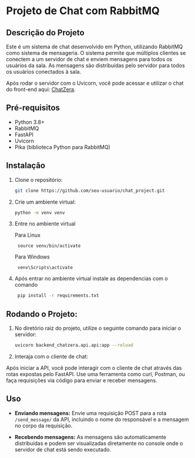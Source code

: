 # Projeto de Chat com RabbitMQ

## Descrição do Projeto

Este é um sistema de chat desenvolvido em Python, utilizando RabbitMQ como sistema de mensageria. O sistema permite que múltiplos clientes se conectem a um servidor de chat e enviem mensagens para todos os usuários da sala. As mensagens são distribuídas pelo servidor para todos os usuários conectados à sala.

Após rodar o servidor com o Uvicorn, você pode acessar e utilizar o chat do front-end aqui: [ChatZera](https://chatzera.netlify.app/).

## Pré-requisitos

- Python 3.8+
- RabbitMQ
- FastAPI
- Uvicorn
- Pika (biblioteca Python para RabbitMQ)

## Instalação

1. Clone o repositório:

   ```bash
   git clone https://github.com/seu-usuario/chat_project.git
   ```
2. Crie um ambiente virtual:
    ```bash
    python -m venv venv
    ```
3. Entre no ambiente virtual

    Para Linux  

        source venv/bin/activate 

   Para Windows

        venv\Scripts\activate

4. Após entrar no ambiente virtual instale as dependencias com o comando
   ```bash
    pip install -r requirements.txt
   ```

## Rodando o Projeto:

1. No diretório raiz do projeto, utilize o seguinte comando para iniciar o servidor:
    ```bash
    uvicorn backend_chatzera.api.api:app --reload
    ```
2. Interaja com o cliente de chat:

Após iniciar a API, você pode interagir com o cliente de chat através das rotas expostas pelo FastAPI. Use uma ferramenta como curl, Postman, ou faça requisições via código para enviar e receber mensagens.

## Uso

- **Enviando mensagens:** Envie uma requisição POST para a rota `/send_message/` da API, incluindo o nome do responsável e a mensagem no corpo da requisição.

- **Recebendo mensagens:** As mensagens são automaticamente distribuídas e podem ser visualizadas diretamente no console onde o servidor de chat está sendo executado.

